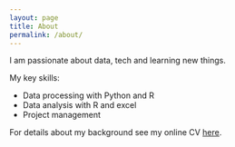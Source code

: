 ```yaml
---
layout: page
title: About
permalink: /about/
---
```


I am passionate about data, tech and learning new things.

My key skills:
- Data processing with Python and R
- Data analysis with R and excel
- Project management

For details about my background see my online CV <a class="link-inline"
href="https://www.visualcv.com/whiteheadalex">here</a>.
